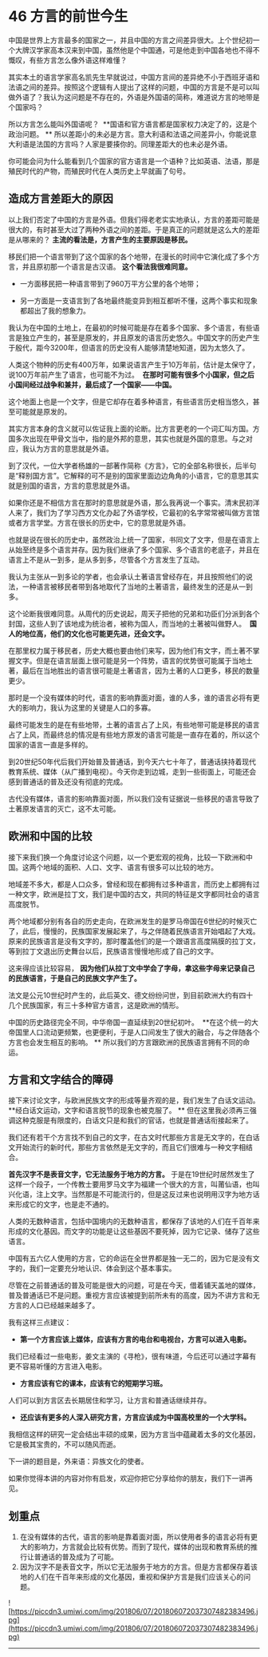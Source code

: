 # 46 方言的前世今生

中国是世界上方言最多的国家之一，并且中国的方言之间差异很大。上个世纪初一个大牌汉学家高本汉来到中国，虽然他是个中国通，可是他走到中国各地也不得不慨叹，有些方言怎么像外语这样难懂？

其实本土的语言学家高名凯先生早就说过，中国方言间的差异绝不小于西班牙语和法语之间的差异。按照这个逻辑有人提出了这样的问题，中国的方言是不是可以叫做外语了？我认为这问题是不存在的，外语是外国语的简称，难道说方言的地带是个国家吗？

所以方言怎么能叫外国语呢？  **国语和官方语言都是国家权力决定了的，这是个政治问题。 ** 所以差距小的未必是方言。意大利语和法语之间差异小，你能说意大利语是法国的方言吗？人家是要揍你的。同理差距大的也未必是外语。

你可能会问为什么能看到几个国家的官方语言是一个语种？比如英语、法语，那是殖民时代的产物，而殖民时代在人类历史上早就画了句号。

## 造成方言差距大的原因

以上我们否定了中国的方言是外语。但我们得老老实实地承认，方言的差距可能是很大的，有时甚至大过了两种外语之间的差距。于是真正的问题就是这么大的差距是从哪来的？ **主流的看法是，方言产生的主要原因是移民。**

移民们把一个语言带到了这个国家的各个地带，在漫长的时间中它演化成了多个方言，并且原初那一个语言是古汉语。 **这个看法我很难同意。**

* 一方面移民把一种语言带到了960万平方公里的各个地带；

* 另一方面是一支语言到了各地最终能变异到相互都听不懂，这两个事实和现象都超出了我的想象力。

我认为在中国的土地上，在最初的时候可能是存在着多个国家、多个语言，有些语言是独立产生的，甚至是原发的，并且原发的语言历史悠久。中国文字的历史产生于殷代，距今3200年，但语言的历史没有人能够清楚地知道，因为太悠久了。

人类这个物种的历史有400万年，如果说语言产生于10万年前，估计是太保守了，说100万年前产生了语言，也可能不为过。  **在那时可能有很多个小国家，但之后小国间经过战争和兼并，最后成了一个国家——中国。**

这个地面上也是一个文字，但是它却存在着多种语言，有些语言历史相当悠久，甚至可能就是原发的。

其实方言本身的含义就可以佐证我上面的论断。比方言更老的一个词汇叫方国。方国多次出现在甲骨文当中，指的是外邦的意思，其实也就是外国的意思。与之对应，我认为方言的意思就是外语。

到了汉代，一位大学者杨雄的一部著作简称《方言》，它的全部名称很长，后半句是“释别国方言”。它解释的可不是别的国家里面边边角角的小语言，它的意思其实就是别国的语言，方言的意思就是外语。

如果你还是不相信方言在那时的意思就是外语，那么我再说一个事实。清末民初洋人来了，我们为了学习西方文化办起了外语学校，它最初的名字常常被叫做方言馆或者方言学堂。方言在很长的历史中，它的意思就是外语。

也就是说在很长的历史中，虽然政治上统一了国家，书同文了文字，但是在语言上从始至终是多个语言并存。因为我们继承了多个国家、多个语言的老底子，并且在语言上不是从一到多，是从多到多，尽管各个方言发生了互动。

我认为主张从一到多论的学者，也会承认土著语言曾经存在，并且按照他们的说法，一种语言被移民者带到各地取代了当地的土著语言，最终发生的还是从一到多。

这个论断我很难同意。从周代的历史说起，周天子把他的兄弟和功臣们分派到各个封国，这些人到了该地成为统治者，被称为国人，而当地的土著被叫做野人。  **国人的地位高，他们的文化也可能更先进，还会文字。**

在那里权力属于移民者，历史大概也要由他们来写，因为他们有文字，而土著不掌握文字。但是在语言层面上很可能是另一个阵势，语言的优势很可能属于当地土著，最后在当地胜出的语言很可能是土著语言，因为土著的人口更多，移民的数量更少。

那时是一个没有媒体的时代，语言的影响靠面对面，谁的人多，谁的语言必将有更大的影响力，我认为这里的关键是人口的多寡。

最终可能发生的是在有些地带，土著的语言占了上风，有些地带可能是移民的语言占了上风，而最终总的情况是有些地方原发的语言可能是一直存在着的，所以这个国家的语言一直是多样的。

到20世纪50年代后我们开始普及普通话，到今天六七十年了，普通话挟持着现代教育系统、媒体（从广播到电视）。今天你走到边城，走到一些街面上，可能还会感到普通话的普及还没有彻底的完成。

古代没有媒体，语言的影响靠面对面，所以我们没有证据说一些移民的语言导致了土著原发语言的灭亡，这不太可能。

## 欧洲和中国的比较

接下来我们换一个角度讨论这个问题，以一个更宏观的视角，比较一下欧洲和中国。这两个地域的面积、人口、文字、语言有很多可以比较的地方。

地域差不多大，都是人口众多，曾经和现在都拥有过多种语言，而历史上都拥有过一种文字，欧洲是拉丁文，我们是中国的古文，共同的特征是文字都同社会的语言高度脱节。

两个地域都分别有各自的历史走向，在欧洲发生的是罗马帝国在6世纪的时候灭亡了，此后，慢慢的，民族国家发展起来了，与之伴随着民族语言开始唱起了大戏。原来的民族语言是没有文字的，那时覆盖他们的是一个跟语言高度隔膜的拉丁文，等到拉丁文退出历史舞台以后，民族语言慢慢地形成了自己的文字。

这来得应该比较容易， **因为他们从拉丁文中学会了字母，拿这些字母来记录自己的民族语言，于是自己的民族文字产生了。**

法文是公元10世纪时产生的，此后英文、德文纷纷问世，到目前欧洲大约有四十几个民族国家，有三十多种官方语言，这是欧洲的情形。

中国的历史路径完全不同，中华帝国一直延续到20世纪初叶。  **在这个统一的大帝国里人口流动更频繁，也更便利，于是人口间发生了很大的融合，与之伴随各个方言也会发生相互的影响。 ** 所以我们的方言跟欧洲的民族语言拥有不同的命运。

## 方言和文字结合的障碍

接下来讨论文字，与欧洲民族文字的形成等量齐观的是，我们发生了白话文运动。 **经白话文运动，文字和语言脱节的现象也被克服了。 ** 但在这里我必须再三强调这种克服是有限度的，白话文只是和我们的官话，也就是普通话衔接起来了。

我们还有若干个方言找不到自己的文字，在古文时代那些方言是无文字的，在白话文开始流行的新时代，那些方言依然是无文字的，而且它们很难与一种文字相结合。

 **首先汉字不是表音文字，它无法服务于地方的方言。** 于是在19世纪时居然发生了这样一个段子，一个传教士要用罗马文字为福建一个很大的方言，叫莆仙语，也叫兴化语，注上文字。当然那是不可能流行的，但是这反过来也说明用汉字为地方话来形成它的文字，也是走不通的。

人类的无数种语言，包括中国境内的无数种语言，都保存了该地的人们在千百年来形成的文化基因。而文字的功能是让这些基因不要死掉，因为它记录、储存了这些语言。

中国有五六亿人使用的方言，它的命运在全世界都是独一无二的，因为它是没有文字的，我们一定要充分地认识、体会到这个基本事实。

尽管在之前普通话的普及可能是很大的问题，可是在今天，借着铺天盖地的媒体，普及普通话已不是问题。重视方言应该被提到前所未有的高度，因为不讲方言和无方言的人口已经越来越多了。

我有这样三点建议：

* **第一个方言应该上媒体，应该有方言的电台和电视台，方言可以进入电影。** 

我们已经看过一些电影，姜文主演的《寻枪》，很有味道，今后还可以通过字幕有更不容易听懂的方言进入电影。

* **方言应该有它的课本，应该有它的短期学习班。** 

人们可以到方言区去长期居住和学习，让方言和普通话继续并存。

* **还应该有更多的人深入研究方言，方言应该成为中国高校里的一个大学科。** 

我相信这样的研究一定会结出丰硕的成果，因为方言当中蕴藏着太多的文化基因，它是极其宝贵的，不可以随风而逝。

下一讲的题目是，外来语：异族文化的使者。

如果你觉得本讲的内容对你有启发，欢迎你把它分享给你的朋友，我们下一讲再见。

## 划重点

1. 在没有媒体的古代，语言的影响是靠着面对面，所以使用者多的语言必将有更大的影响力，方言就会比较有优势。而到了现代，媒体的出现和教育系统的推行让普通话的普及成为了可能。
2. 因为汉字不是表音文字，所以它无法服务于地方的方言。但是方言都保存着该地的人们在千百年来形成的文化基因，重视和保护方言是我们应该关心的问题。

![https://piccdn3.umiwi.com/img/201806/07/201806072037307482383496.jpg](https://piccdn3.umiwi.com/img/201806/07/201806072037307482383496.jpg)

---
